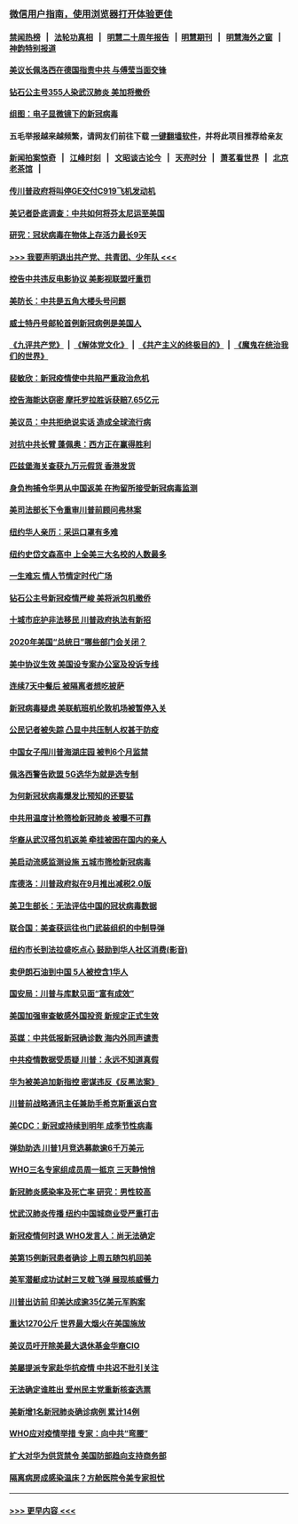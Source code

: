 ### [微信用户指南，使用浏览器打开体验更佳](https://github.com/gfw-breaker/banned-news1/blob/master/indexes/wechat-guide.md?t=0)
#### [禁闻热榜](热点新闻.md?t=0)  &nbsp;&nbsp;|&nbsp;&nbsp; [法轮功真相](https://github.com/gfw-breaker/truth/blob/master/README.md?t=0) &nbsp;&nbsp;|&nbsp;&nbsp; [明慧二十周年报告](https://github.com/gfw-breaker/mh-reports/blob/master/README.md?t=0) &nbsp;&nbsp;|&nbsp;&nbsp;[明慧期刊](https://github.com/gfw-breaker/mh-qikan) &nbsp;&nbsp;|&nbsp;&nbsp; [明慧海外之窗](https://github.com/gfw-breaker/mh-news/blob/master/README.md?t=0) &nbsp;&nbsp;|&nbsp;&nbsp; [神韵特别报道](https://github.com/gfw-breaker/mh-news/blob/master/shenyun.md?t=0)
#### [美议长佩洛西在德国指责中共 与傅莹当面交锋](../pages/nsc412/n11872375.md?t=02161711) 
#### [钻石公主号355人染武汉肺炎 美加将撤侨](../pages/nsc412/n11872392.md?t=02161711) 
#### [组图：电子显微镜下的新冠病毒](../pages/nsc412/n11872057.md?t=02161711) 
#### 五毛举报越来越频繁，请网友们前往下载 [一键翻墙软件](https://github.com/gfw-breaker/ssr-accounts)，并将此项目推荐给亲友
#### [新闻拍案惊奇](https://github.com/gfw-breaker/banned-news1/blob/master/pages/link4.md) &nbsp;&nbsp;|&nbsp;&nbsp; [江峰时刻](https://github.com/gfw-breaker/banned-news1/blob/master/pages/link4.md) &nbsp;&nbsp;|&nbsp;&nbsp; [文昭谈古论今](https://github.com/gfw-breaker/banned-news1/blob/master/pages/link4.md) &nbsp;&nbsp;|&nbsp;&nbsp; [天亮时分](https://github.com/gfw-breaker/banned-news1/blob/master/pages/link4.md) &nbsp;&nbsp;|&nbsp;&nbsp; [萧茗看世界](https://github.com/gfw-breaker/banned-news1/blob/master/pages/link4.md) &nbsp;&nbsp;|&nbsp;&nbsp; [北京老茶馆](https://github.com/gfw-breaker/banned-news1/blob/master/pages/link4.md) &nbsp;&nbsp;|&nbsp;&nbsp; 
#### [传川普政府将叫停GE交付C919飞机发动机](../pages/nsc412/n11871600.md?t=02161711) 
#### [美记者卧底调查：中共如何将芬太尼运至美国](../pages/nsc412/n11871821.md?t=02161711) 
#### [研究：冠状病毒在物体上存活力最长9天](../pages/nsc412/n11871871.md?t=02161711) 
#### [>>> 我要声明退出共产党、共青团、少年队 <<<](https://github.com/begood0513/goodnews/blob/master/quit/letter.md) 
#### [控告中共违反电影协议 美影视联盟吁重罚](../pages/nsc412/n11871820.md?t=02161711) 
#### [美防长：中共是五角大楼头号问题](../pages/nsc412/n11871768.md?t=02161711) 
#### [威士特丹号邮轮首例新冠病例是美国人](../pages/nsc412/n11871731.md?t=02161711) 
#### [《九评共产党》](https://github.com/begood0513/9ping.md/blob/master/README.md) &nbsp;|&nbsp; [《解体党文化》](../../../../jtdwh.md/blob/master/README.md)  &nbsp;|&nbsp; [《共产主义的终极目的》](../../../../gczydzjmd.md/blob/master/README.md) &nbsp;|&nbsp; [《魔鬼在统治我们的世界》](../../../../mgztzwmdsj.md/blob/master/README.md) 
#### [裴敏欣：新冠疫情使中共陷严重政治危机](../pages/nsc412/n11871514.md?t=02161711) 
#### [控告海能达窃密 摩托罗拉胜诉获赔7.65亿元](../pages/nsc412/n11871594.md?t=02161711) 
#### [美议员：中共拒绝说实话 造成全球流行病](../pages/nsc412/n11871582.md?t=02161711) 
#### [对抗中共长臂 蓬佩奥：西方正在赢得胜利](../pages/nsc412/n11871500.md?t=02161711) 
#### [匹兹堡海关查获九万元假货 香港发货](../pages/nsc412/n11870716.md?t=02161711) 
#### [身负拘捕令华男从中国返美  在拘留所接受新冠病毒监测](../pages/nsc412/n11870710.md?t=02161711) 
#### [美司法部长下令重审川普前顾问弗林案](../pages/nsc412/n11870258.md?t=02161711) 
#### [纽约华人亲历：采运口罩有多难](../pages/nsc412/n11870531.md?t=02161711) 
#### [纽约史岱文森高中  上全美三大名校的人数最多](../pages/nsc412/n11870557.md?t=02161711) 
#### [一生难忘 情人节情定时代广场](../pages/nsc412/n11870536.md?t=02161711) 
#### [钻石公主号新冠疫情严峻 美将派包机撤侨](../pages/nsc412/n11870505.md?t=02161711) 
#### [十城市庇护非法移民 川普政府执法有新招](../pages/nsc412/n11870410.md?t=02161711) 
#### [2020年美国“总统日”哪些部门会关闭？](../pages/nsc412/n11870148.md?t=02161711) 
#### [美中协议生效 美国设专案办公室及投诉专线](../pages/nsc412/n11870266.md?t=02161711) 
#### [连续7天中餐后 被隔离者想吃披萨](../pages/nsc412/n11870243.md?t=02161711) 
#### [新冠病毒疑虑 美联航班机伦敦机场被暂停入关](../pages/nsc412/n11870015.md?t=02161711) 
#### [公民记者被失踪 凸显中共压制人权甚于防疫](../pages/nsc412/n11870042.md?t=02161711) 
#### [中国女子闯川普海湖庄园 被判6个月监禁](../pages/nsc412/n11869919.md?t=02161711) 
#### [佩洛西警告欧盟 5G选华为就是选专制](../pages/nsc412/n11869898.md?t=02161711) 
#### [为何新冠状病毒爆发比预知的还要猛](../pages/nsc412/n11869828.md?t=02161711) 
#### [中共用温度计枪筛检新冠肺炎 被曝不可靠](../pages/nsc412/n11869707.md?t=02161711) 
#### [华裔从武汉搭包机返美 牵挂被困在国内的亲人](../pages/nsc412/n11869711.md?t=02161711) 
#### [美启动流感监测设施 五城市筛检新冠病毒](../pages/nsc412/n11869689.md?t=02161711) 
#### [库德洛：川普政府拟在9月推出减税2.0版](../pages/nsc412/n11869627.md?t=02161711) 
#### [美卫生部长：无法评估中国的冠状病毒数据](../pages/nsc412/n11869301.md?t=02161711) 
#### [联合国：美查获运往也门武装组织的中制导弹](../pages/nsc412/n11868677.md?t=02161711) 
#### [纽约市长到法拉盛吃点心  鼓励到华人社区消费(影音)](../pages/nsc412/n11868197.md?t=02161711) 
#### [卖伊朗石油到中国  5人被控含1华人](../pages/nsc412/n11867988.md?t=02161711) 
#### [国安局：川普与库默见面“富有成效”](../pages/nsc412/n11867976.md?t=02161711) 
#### [美国加强审查敏感外国投资 新规定正式生效](../pages/nsc412/n11868041.md?t=02161711) 
#### [英媒：中共低报新冠确诊数 海内外同声谴责](../pages/nsc412/n11867421.md?t=02161711) 
#### [中共疫情数据受质疑 川普：永远不知道真假](../pages/nsc412/n11867195.md?t=02161711) 
#### [华为被美追加新指控 密谋违反《反黑法案》](../pages/nsc412/n11867191.md?t=02161711) 
#### [川普前战略通讯主任兼助手希克斯重返白宫](../pages/nsc412/n11867104.md?t=02161711) 
#### [美CDC：新冠或持续到明年 成季节性病毒](../pages/nsc412/n11867279.md?t=02161711) 
#### [弹劾助选 川普1月竞选募款逾6千万美元](../pages/nsc412/n11866950.md?t=02161711) 
#### [WHO三名专家组成员周一抵京 三天静悄悄](../pages/nsc412/n11866947.md?t=02161711) 
#### [新冠肺炎感染率及死亡率 研究：男性较高](../pages/nsc412/n11866956.md?t=02161711) 
#### [忧武汉肺炎传播 纽约中国城商业受严重打击](../pages/nsc412/n11866902.md?t=02161711) 
#### [新冠疫情何时退 WHO发言人：尚无法确定](../pages/nsc412/n11866864.md?t=02161711) 
#### [美第15例新冠患者确诊 上周五随包机回美](../pages/nsc412/n11866852.md?t=02161711) 
#### [美军潜艇成功试射三叉戟飞弹 展现核威慑力](../pages/nsc412/n11866046.md?t=02161711) 
#### [川普出访前 印美达成逾35亿美元军购案](../pages/nsc412/n11865444.md?t=02161711) 
#### [重达1270公斤 世界最大烟火在美国施放](../pages/nsc412/n11865198.md?t=02161711) 
#### [美议员吁开除美最大退休基金华裔CIO](../pages/nsc412/n11865230.md?t=02161711) 
#### [美屡提派专家赴华抗疫情 中共迟不批引关注](../pages/nsc412/n11864719.md?t=02161711) 
#### [无法确定谁胜出 爱州民主党重新核查选票](../pages/nsc412/n11864830.md?t=02161711) 
#### [美新增1名新冠肺炎确诊病例 累计14例](../pages/nsc412/n11864893.md?t=02161711) 
#### [WHO应对疫情举措 专家：向中共“弯腰”](../pages/nsc412/n11864727.md?t=02161711) 
#### [扩大对华为供货禁令 美国防部趋向支持商务部](../pages/nsc412/n11864773.md?t=02161711) 
#### [隔离病房成感染温床？方舱医院令美专家担忧](../pages/nsc412/n11864575.md?t=02161711) 

----
#### [ >>> 更早内容 <<< ](../indexes/nsc412-earlier.md)
